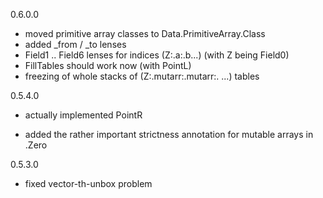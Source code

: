 0.6.0.0

- moved primitive array classes to Data.PrimitiveArray.Class
- added _from / _to lenses
- Field1 .. Field6 lenses for indices (Z:.a:.b...) (with Z being Field0)
- FillTables should work now (with PointL)
- freezing of whole stacks of (Z:.mutarr:.mutarr:. ...) tables

0.5.4.0

- actually implemented PointR

- added the rather important strictness annotation for mutable arrays in .Zero

0.5.3.0

- fixed vector-th-unbox problem
